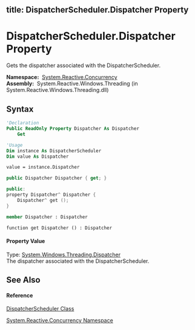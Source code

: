 title: DispatcherScheduler.Dispatcher Property
---
# DispatcherScheduler.Dispatcher Property

Gets the dispatcher associated with the DispatcherScheduler.

**Namespace:**  [System.Reactive.Concurrency](System.Reactive.Concurrency/System.Reactive.Concurrency)  
**Assembly:**  System.Reactive.Windows.Threading (in System.Reactive.Windows.Threading.dll)

## Syntax

```vb
'Declaration
Public ReadOnly Property Dispatcher As Dispatcher
    Get
```

```vb
'Usage
Dim instance As DispatcherScheduler
Dim value As Dispatcher

value = instance.Dispatcher
```

```csharp
public Dispatcher Dispatcher { get; }
```

```c++
public:
property Dispatcher^ Dispatcher {
    Dispatcher^ get ();
}
```

```fsharp
member Dispatcher : Dispatcher
```

```jscript
function get Dispatcher () : Dispatcher
```

#### Property Value

Type: [System.Windows.Threading.Dispatcher](https://msdn.microsoft.com/en-us/library/ms615907)  
The dispatcher associated with the DispatcherScheduler.

## See Also

#### Reference

[DispatcherScheduler Class](DispatcherScheduler/DispatcherScheduler)

[System.Reactive.Concurrency Namespace](System.Reactive.Concurrency/System.Reactive.Concurrency)





